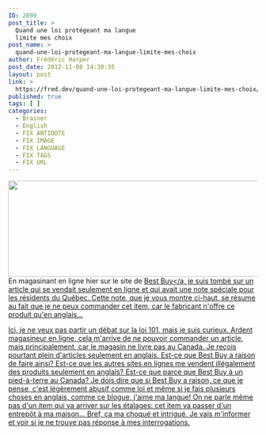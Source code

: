 ```yaml
---
ID: 2899
post_title: >
  Quand une loi protégeant ma langue
  limite mes choix
post_name: >
  quand-une-loi-protegeant-ma-langue-limite-mes-choix
author: Frédéric Harper
post_date: 2012-11-08 14:30:35
layout: post
link: >
  https://fred.dev/quand-une-loi-protegeant-ma-langue-limite-mes-choix/
published: true
tags: [ ]
categories:
  - Brainer
  - English
  - FIX ANTIDOTE
  - FIX IMAGE
  - FIX LANGUAGE
  - FIX TAGS
  - FIX URL
---
```

<img title="2012-11-07_2027" src="http://fred.dev/wp-content/uploads/2012/11/2012-11-07_2027.png" alt="" width="579" height="194"/>En magasinant en ligne hier sur le site de <a href="https://bestbuy.ca">Best Buy</a, je suis tombé sur un article qui se vendait seulement en ligne et qui avait une note spéciale pour les résidents du Québec. Cette note, que je vous montre ci-haut, se résume au fait que je ne peux commander cet item, car le fabricant n'offre ce produit qu'en anglais...<p>Ici, je ne veux pas partir un débat sur la loi 101, mais je suis curieux. Ardent magasineur en ligne, cela m'arrive de ne pouvoir commander un article, mais principalement, car le magasin ne livre pas au Canada. Je reçois pourtant plein d'articles seulement en anglais. Est-ce que Best Buy a raison de faire ainsi? Est-ce que les autres sites en lignes me vendent illégalement des produits seulement en anglais? Est-ce que parce que Best Buy à un pied-à-terre au Canada? Je dois dire que si Best Buy a raison, ce que je pense, c'est légèrement abusif comme loi et même si je fais plusieurs choses en anglais, comme ce blogue, j'aime ma langue! On ne parle même pas d'un item qui va arriver sur les étalages: cet item va passer d'un entrepôt à ma maison... Bref, ça ma choqué et intrigué. Je vais m'informer et voir si je ne trouve pas réponse à mes interrogations.</p> 